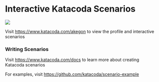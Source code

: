 # Interactive Katacoda Scenarios

[![](http://shields.katacoda.com/katacoda/akegon/count.svg)](https://www.katacoda.com/akegon "Get your profile on Katacoda.com")

Visit https://www.katacoda.com/akegon to view the profile and interactive scenarios

### Writing Scenarios
Visit https://www.katacoda.com/docs to learn more about creating Katacoda scenarios

For examples, visit https://github.com/katacoda/scenario-example
